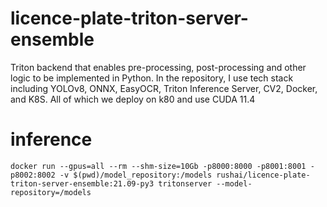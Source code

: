 # licence-plate-triton-server-ensemble
Triton backend that enables pre-processing, post-processing and other logic to be implemented in Python. In the repository, I use tech stack including YOLOv8, ONNX, EasyOCR, Triton Inference Server, CV2, Docker, and K8S. All of which we deploy on k80 and use CUDA 11.4

# inference

```
docker run --gpus=all --rm --shm-size=10Gb -p8000:8000 -p8001:8001 -p8002:8002 -v $(pwd)/model_repository:/models rushai/licence-plate-triton-server-ensemble:21.09-py3 tritonserver --model-repository=/models
```
